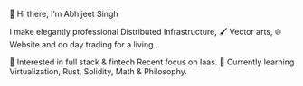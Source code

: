 👋 Hi there, I’m Abhijeet Singh

I make elegantly professional Distributed Infrastructure, 🖌️ Vector arts, 🌐 Website and do day trading for a living . 

🧐 Interested in full stack & fintech Recent focus on Iaas.
🌱 Currently learning Virtualization, Rust, Solidity, Math & Philosophy.
